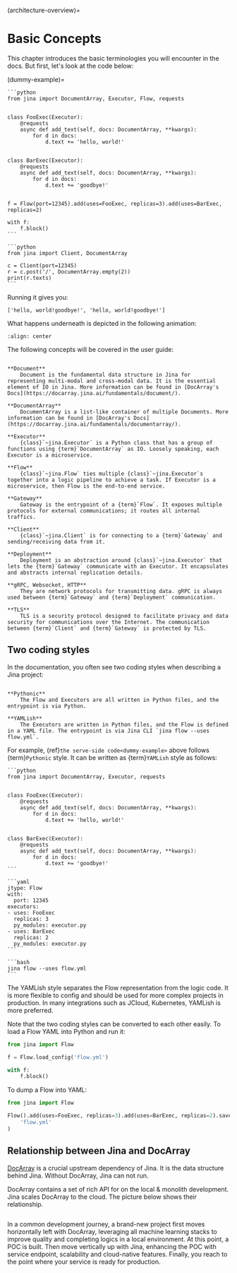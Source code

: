 (architecture-overview)=
# Basic Concepts

This chapter introduces the basic terminologies you will encounter in the docs. But first, let's look at the code below:

(dummy-example)=
````{tab} Server
```python
from jina import DocumentArray, Executor, Flow, requests


class FooExec(Executor):
    @requests
    async def add_text(self, docs: DocumentArray, **kwargs):
        for d in docs:
            d.text += 'hello, world!'


class BarExec(Executor):
    @requests
    async def add_text(self, docs: DocumentArray, **kwargs):
        for d in docs:
            d.text += 'goodbye!'


f = Flow(port=12345).add(uses=FooExec, replicas=3).add(uses=BarExec, replicas=2)

with f:
    f.block()
```
````

````{tab} Client
```python
from jina import Client, DocumentArray

c = Client(port=12345)
r = c.post('/', DocumentArray.empty(2))
print(r.texts)
```
````

Running it gives you:

```text
['hello, world!goodbye!', 'hello, world!goodbye!']
```


What happens underneath is depicted in the following animation:


```{figure} arch-overview.svg
:align: center
```


The following concepts will be covered in the user guide:

```{glossary}

**Document**
    Document is the fundamental data structure in Jina for representing multi-modal and cross-modal data. It is the essential element of IO in Jina. More information can be found in [DocArray's Docs](https://docarray.jina.ai/fundamentals/document/). 

**DocumentArray**
    DocumentArray is a list-like container of multiple Documents. More information can be found in [DocArray's Docs](https://docarray.jina.ai/fundamentals/documentarray/). 
    
**Executor**
    {class}`~jina.Executor` is a Python class that has a group of functions using {term}`DocumentArray` as IO. Loosely speaking, each Executor is a microservice. 

**Flow**
    {class}`~jina.Flow` ties multiple {class}`~jina.Executor`s together into a logic pipeline to achieve a task. If Executor is a microservice, then Flow is the end-to-end service. 

**Gateway**
    Gateway is the entrypoint of a {term}`Flow`. It exposes multiple protocols for external communications; it routes all internal traffics.
    
**Client**
    {class}`~jina.Client` is for connecting to a {term}`Gateway` and sending/receiving data from it.

**Deployment**
    Deployment is an abstraction around {class}`~jina.Executor` that lets the {term}`Gateway` communicate with an Executor. It encapsulates and abstracts internal replication details.

**gRPC, Websocket, HTTP**
    They are network protocols for transmitting data. gRPC is always used between {term}`Gateway` and {term}`Deployment` communication.

**TLS**
    TLS is a security protocol designed to facilitate privacy and data security for communications over the Internet. The communication between {term}`Client` and {term}`Gateway` is protected by TLS.
```

## Two coding styles

In the documentation, you often see two coding styles when describing a Jina project: 

```{glossary}

**Pythonic**
    The Flow and Executors are all written in Python files, and the entrypoint is via Python.
    
**YAMLish** 
    The Executors are written in Python files, and the Flow is defined in a YAML file. The entrypoint is via Jina CLI `jina flow --uses flow.yml`.
```

For example, {ref}`the serve-side code<dummy-example>` above follows {term}`Pythonic` style. It can be written as {term}`YAMLish` style as follows:

````{tab} executor.py
```python
from jina import DocumentArray, Executor, requests


class FooExec(Executor):
    @requests
    async def add_text(self, docs: DocumentArray, **kwargs):
        for d in docs:
            d.text += 'hello, world!'


class BarExec(Executor):
    @requests
    async def add_text(self, docs: DocumentArray, **kwargs):
        for d in docs:
            d.text += 'goodbye!'
```
````

````{tab} flow.yml
```yaml
jtype: Flow
with:
  port: 12345
executors:
- uses: FooExec
  replicas: 3
  py_modules: executor.py
- uses: BarExec
  replicas: 2
  py_modules: executor.py
```
````

````{tab} Entrypoint
```bash
jina flow --uses flow.yml
```
````

The YAMLish style separates the Flow representation from the logic code. It is more flexible to config and should be used for more complex projects in production. In many integrations such as JCloud, Kubernetes, YAMLish is more preferred. 

Note that the two coding styles can be converted to each other easily. To load a Flow YAML into Python and run it:

```python
from jina import Flow

f = Flow.load_config('flow.yml')

with f:
    f.block()
```

To dump a Flow into YAML:

```python
from jina import Flow

Flow().add(uses=FooExec, replicas=3).add(uses=BarExec, replicas=2).save_config(
    'flow.yml'
)
```


## Relationship between Jina and DocArray

[DocArray](https://docarray.jina.ai/) is a crucial upstream dependency of Jina. It is the data structure behind Jina. Without DocArray, Jina can not run.

DocArray contains a set of rich API for on the local & monolith development. Jina scales DocArray to the cloud. The picture below shows their relationship.

```{figure} docarray-jina.svg
```

In a common development journey, a brand-new project first moves horizontally left with DocArray, leveraging all machine learning stacks to improve quality and completing logics in a local environment. At this point, a POC is built. Then move vertically up with Jina, enhancing the POC with service endpoint, scalability and cloud-native features. Finally, you reach to the point where your service is ready for production.


